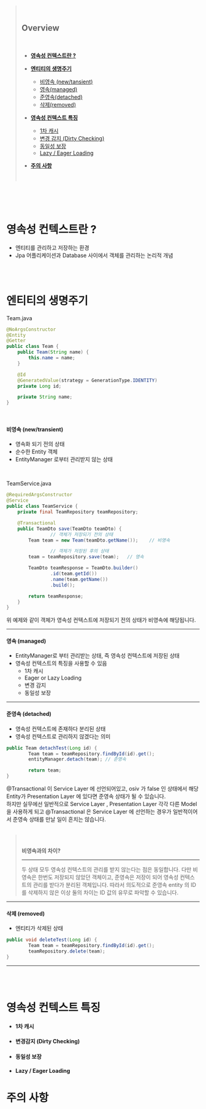 > <br>
>
> ## **Overview**
>
> <br>
>
> - [**영속성 컨텍스트란 ?**](#영속성-컨텍스트란)
>
> - [**엔티티의 생명주기**](#엔티티의-생명주기)
>
>   - [비영속 (new/tansient)](#비영속-new/transient)
>   - [영속(managed)](#영속-managed)
>   - [준영속(detached)](#준영속-detached)
>   - [삭제(removed)](#삭제-removed)
>
> - [**영속성 컨텍스트 특징**](#영속성-컨텍스트-특징)
>
>   - [1차 캐시](#1차-캐시)
>   - [변경 감지 (Dirty Checking)](#변경감지-Dirty-Checking)
>   - [동일성 보장](#동일성-보장)
>   - [Lazy / Eager Loading](#Lazy-/-Eager-Loading)
>
> - [**주의 사항**](#주의-사항)
>
> <br>

<br /><br /><br />

# **영속성 컨텍스트란 ?**

- 엔티티를 관리하고 저장하는 환경
- Jpa 어플리케이션과 Database 사이에서 객체를 관리하는 논리적 개념

<br /><br />

# **엔티티의 생명주기**

Team.java

```java
@NoArgsConstructor
@Entity
@Getter
public class Team {
    public Team(String name) {
        this.name = name;
    }

    @Id
    @GeneratedValue(strategy = GenerationType.IDENTITY)
    private Long id;

    private String name;
}
```

<br />

#### **비영속 (new/transient)**

- 영속화 되기 전의 상태
- 순수한 Entity 객체
- EntityManager 로부터 관리받지 않는 상태

<br />

TeamService.java

```java
@RequiredArgsConstructor
@Service
public class TeamService {
    private final TeamRepository teamRepository;

    @Transactional
    public TeamDto save(TeamDto teamDto) {
				// 객체가 저장되기 전의 상태
        Team team = new Team(teamDto.getName());    // 비영속

				// 객체가 저장된 후의 상태
        team = teamRepository.save(team);   // 영속

        TeamDto teamResponse = TeamDto.builder()
                .id(team.getId())
                .name(team.getName())
                .build();

        return teamResponse;
    }
}
```

위 예제와 같이 객체가 영속성 컨텍스트에 저장되기 전의 상태가 비영속에 해당됩니다.

<hr>

#### **영속 (managed)**

- EntityManager로 부터 관리받는 상태, 즉 영속성 컨텍스트에 저장된 상태
- 영속성 컨텍스트의 특징을 사용할 수 있음
  - 1차 캐시
  - Eager or Lazy Loading
  - 변경 감지
  - 동일성 보장

<hr>

#### **준영속 (detached)**

- 영속성 컨텍스트에 존재하다 분리된 상태
- 영속성 컨텍스트로 관리하지 않겠다는 의미

```java
public Team detachTest(Long id) {
		Team team = teamRepository.findById(id).get();
		entityManager.detach(team);	// 준영속

		return team;
}
```

@Transactional 이 Service Layer 에 선언되어있고, osiv 가 false 인 상태에서 해당 Entity가 Presentation Layer 에 있다면 준영속 상태가 될 수 있습니다.  
하지만 실무에선 일반적으로 Service Layer , Presentation Layer 각각 다른 Model 을 사용하게 되고 @Transactional 은 Service Layer 에 선언하는 경우가 일반적이어서 준영속 상태를 만날 일이 흔치는 않습니다.
<br /><br />

> <br>
>
> **비영속과의 차이?**
>
> <hr>
> 두 상태 모두 영속성 컨텍스트의 관리를 받지 않는다는 점은 동일합니다.  
> 다만 비영속은 한번도 저장되지 않았던 객체이고, 준영속은 저장이 되어 영속성 컨텍스트의 관리를 받다가 분리된 객체입니다.  
> 따라서 의도적으로 준영속 entity 의 ID 를 삭제하지 않은 이상 둘의 차이는 ID 값의 유무로 파악할 수 있습니다.
>
> <br>

<hr>

#### **삭제 (removed)**

- 엔티티가 삭제된 상태

```java
public void deleteTest(Long id) {
		Team team = teamRepository.findById(id).get();
		teamRepository.delete(team);
}
```

<hr>

<br>
<br>

# **영속성 컨텍스트 특징**

- #### **1차 캐시**
- #### **변경감지 (Dirty Checking)**
- #### **동일성 보장**
- #### **Lazy / Eager Loading**

# **주의 사항**
